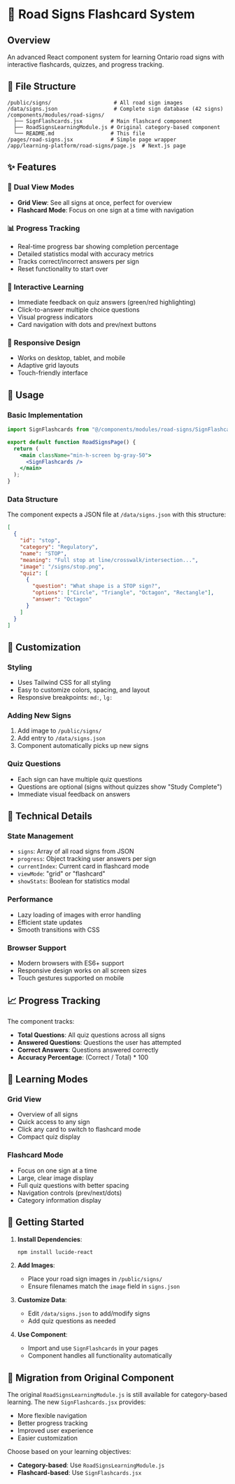 # 🚦 Road Signs Flashcard System

## Overview
An advanced React component system for learning Ontario road signs with interactive flashcards, quizzes, and progress tracking.

## 📁 File Structure
```
/public/signs/                    # All road sign images
/data/signs.json                  # Complete sign database (42 signs)
/components/modules/road-signs/
  ├── SignFlashcards.jsx         # Main flashcard component
  ├── RoadSignsLearningModule.js # Original category-based component
  └── README.md                  # This file
/pages/road-signs.jsx            # Simple page wrapper
/app/learning-platform/road-signs/page.js  # Next.js page
```

## ✨ Features

### 🎯 **Dual View Modes**
- **Grid View**: See all signs at once, perfect for overview
- **Flashcard Mode**: Focus on one sign at a time with navigation

### 📊 **Progress Tracking**
- Real-time progress bar showing completion percentage
- Detailed statistics modal with accuracy metrics
- Tracks correct/incorrect answers per sign
- Reset functionality to start over

### 🧠 **Interactive Learning**
- Immediate feedback on quiz answers (green/red highlighting)
- Click-to-answer multiple choice questions
- Visual progress indicators
- Card navigation with dots and prev/next buttons

### 📱 **Responsive Design**
- Works on desktop, tablet, and mobile
- Adaptive grid layouts
- Touch-friendly interface

## 🚀 Usage

### Basic Implementation
```jsx
import SignFlashcards from "@/components/modules/road-signs/SignFlashcards";

export default function RoadSignsPage() {
  return (
    <main className="min-h-screen bg-gray-50">
      <SignFlashcards />
    </main>
  );
}
```

### Data Structure
The component expects a JSON file at `/data/signs.json` with this structure:
```json
[
  {
    "id": "stop",
    "category": "Regulatory",
    "name": "STOP",
    "meaning": "Full stop at line/crosswalk/intersection...",
    "image": "/signs/stop.png",
    "quiz": [
      {
        "question": "What shape is a STOP sign?",
        "options": ["Circle", "Triangle", "Octagon", "Rectangle"],
        "answer": "Octagon"
      }
    ]
  }
]
```

## 🎨 Customization

### Styling
- Uses Tailwind CSS for all styling
- Easy to customize colors, spacing, and layout
- Responsive breakpoints: `md:`, `lg:`

### Adding New Signs
1. Add image to `/public/signs/`
2. Add entry to `/data/signs.json`
3. Component automatically picks up new signs

### Quiz Questions
- Each sign can have multiple quiz questions
- Questions are optional (signs without quizzes show "Study Complete")
- Immediate visual feedback on answers

## 🔧 Technical Details

### State Management
- `signs`: Array of all road signs from JSON
- `progress`: Object tracking user answers per sign
- `currentIndex`: Current card in flashcard mode
- `viewMode`: "grid" or "flashcard"
- `showStats`: Boolean for statistics modal

### Performance
- Lazy loading of images with error handling
- Efficient state updates
- Smooth transitions with CSS

### Browser Support
- Modern browsers with ES6+ support
- Responsive design works on all screen sizes
- Touch gestures supported on mobile

## 📈 Progress Tracking

The component tracks:
- **Total Questions**: All quiz questions across all signs
- **Answered Questions**: Questions the user has attempted
- **Correct Answers**: Questions answered correctly
- **Accuracy Percentage**: (Correct / Total) * 100

## 🎯 Learning Modes

### Grid View
- Overview of all signs
- Quick access to any sign
- Click any card to switch to flashcard mode
- Compact quiz display

### Flashcard Mode
- Focus on one sign at a time
- Large, clear image display
- Full quiz questions with better spacing
- Navigation controls (prev/next/dots)
- Category information display

## 🚀 Getting Started

1. **Install Dependencies**:
   ```bash
   npm install lucide-react
   ```

2. **Add Images**:
   - Place your road sign images in `/public/signs/`
   - Ensure filenames match the `image` field in `signs.json`

3. **Customize Data**:
   - Edit `/data/signs.json` to add/modify signs
   - Add quiz questions as needed

4. **Use Component**:
   - Import and use `SignFlashcards` in your pages
   - Component handles all functionality automatically

## 🔄 Migration from Original Component

The original `RoadSignsLearningModule.js` is still available for category-based learning. The new `SignFlashcards.jsx` provides:
- More flexible navigation
- Better progress tracking
- Improved user experience
- Easier customization

Choose based on your learning objectives:
- **Category-based**: Use `RoadSignsLearningModule.js`
- **Flashcard-based**: Use `SignFlashcards.jsx`



